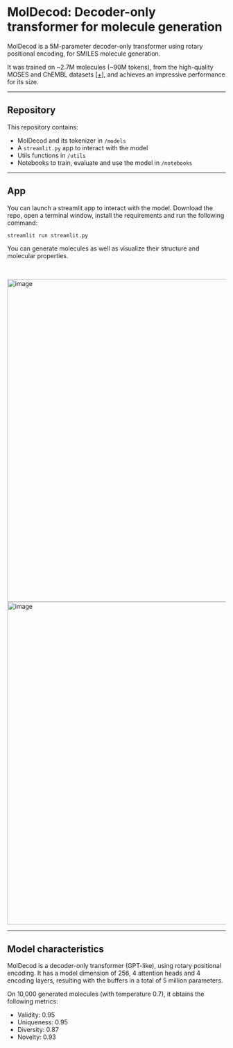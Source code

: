 # MolDecod: Decoder-only transformer for molecule generation

MolDecod is a 5M-parameter decoder-only transformer using rotary positional encoding, for SMILES molecule generation.

It was trained on ~2.7M molecules (~90M tokens), from the high-quality MOSES and ChEMBL datasets [[+]](https://tdcommons.ai/generation_tasks/molgen/), and achieves an impressive performance for its size.

___

## Repository

This repository contains:
- MolDecod and its tokenizer in `/models`
- A `streamlit.py` app to interact with the model
- Utils functions in `/utils`
- Notebooks to train, evaluate and use the model in `/notebooks`

___

## App

You can launch a streamlit app to interact with the model. Download the repo, open a terminal window, install the requirements and run the following command:
```
streamlit run streamlit.py
```

You can generate molecules as well as visualize their structure and molecular properties.

&nbsp;

<img width="742" alt="image" src="https://github.com/user-attachments/assets/8b6fec5b-fef4-4475-8358-8475dee558f1">

<img width="742" alt="image" src="https://github.com/user-attachments/assets/bf5f396f-7618-4d56-aac1-56f444a8ef9a">

___

## Model characteristics

MolDecod is a decoder-only transformer (GPT-like), using rotary positional encoding. It has a model dimension of 256, 4 attention heads and 4 encoding layers, resulting with the buffers in a total of 5 million parameters.

On 10,000 generated molecules (with temperature 0.7), it obtains the following metrics:
- Validity: 0.95
- Uniqueness: 0.95
- Diversity: 0.87
- Novelty: 0.93
